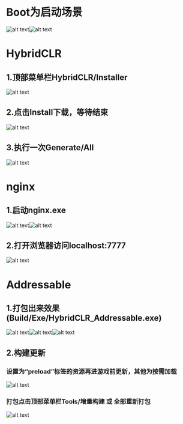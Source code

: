 # Boot为启动场景
![alt text](Img/image-5.png)![alt text](Img/image-6.png)
# HybridCLR
## 1.顶部菜单栏HybridCLR/Installer
![alt text](Img/image.png)
## 2.点击Install下载，等待结束
![alt text](Img/image-1.png)
## 3.执行一次Generate/All
![alt text](Img/image-2.png)
# nginx
## 1.启动nginx.exe
![alt text](Img/image-7.png)![alt text](Img/image-8.png)
## 2.打开浏览器访问localhost:7777
![alt text](Img/image-9.png)
# Addressable
## 1.打包出来效果(Build/Exe/HybridCLR_Addressable.exe)
![alt text](Img/image-10.png)![alt text](Img/image-11.png)![alt text](Img/image-12.png)
## 2.构建更新
### 设置为“preload”标签的资源再进游戏前更新，其他为按需加载
![alt text](Img/image-13.png)
### 打包点击顶部菜单栏Tools/增量构建 或 全部重新打包
![alt text](Img/image-14.png)
